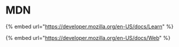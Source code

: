 # MDN

{% embed url="https://developer.mozilla.org/en-US/docs/Learn" %}

{% embed url="https://developer.mozilla.org/en-US/docs/Web" %}



